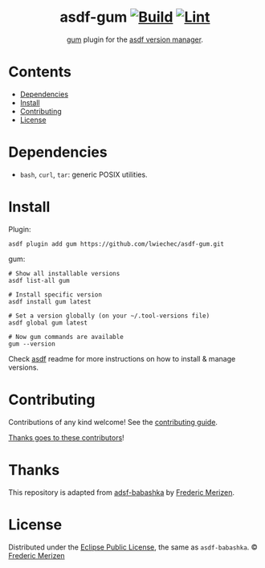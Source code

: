 <div align="center">

# asdf-gum [![Build](https://github.com/lwiechec/asdf-gum/actions/workflows/build.yml/badge.svg)](https://github.com/lwiechec/asdf-gum/actions/workflows/build.yml) [![Lint](https://github.com/lwiechec/asdf-gum/actions/workflows/lint.yml/badge.svg)](https://github.com/lwiechec/asdf-gum/actions/workflows/lint.yml)

[gum](https://github.com/charmbracelet/gum) plugin for the [asdf version manager](https://asdf-vm.com).

</div>

# Contents

- [Dependencies](#dependencies)
- [Install](#install)
- [Contributing](#contributing)
- [License](#license)

# Dependencies

- `bash`, `curl`, `tar`: generic POSIX utilities.

# Install

Plugin:

```shell
asdf plugin add gum https://github.com/lwiechec/asdf-gum.git
```

gum:

```shell
# Show all installable versions
asdf list-all gum

# Install specific version
asdf install gum latest

# Set a version globally (on your ~/.tool-versions file)
asdf global gum latest

# Now gum commands are available
gum --version
```

Check [asdf](https://github.com/asdf-vm/asdf) readme for more instructions on how to
install & manage versions.

# Contributing

Contributions of any kind welcome! See the [contributing guide](contributing.md).

[Thanks goes to these contributors](https://github.com/lwiechec/asdf-gum/graphs/contributors)!

# Thanks

This repository is adapted from [adsf-babashka](https://github.com/fredZen/asdf-babashka) by
[Frederic Merizen](https://github.com/fredZen).

# License

Distributed under the [Eclipse Public License](LICENSE), the same as `asdf-babashka`.
© [Frederic Merizen](https://github.com/fredZen/)
